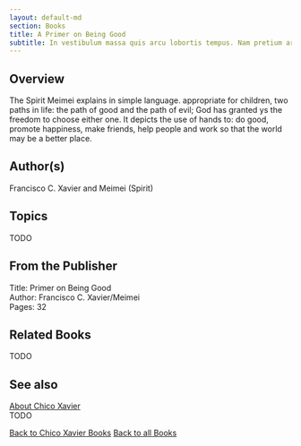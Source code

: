 ```yaml
---
layout: default-md
section: Books
title: A Primer on Being Good
subtitle: In vestibulum massa quis arcu lobortis tempus. Nam pretium arcu in odio vulputate luctus.
---
```


## Overview
The Spirit Meimei explains in simple language. appropriate for children, two paths in life: the path of good and the path of evil; God has granted ys the freedom to choose either one. It depicts the use of hands to: do good, promote happiness, make friends, help people and work so that the world may be a better place.

## Author(s)
Francisco C. Xavier and Meimei (Spirit)

## Topics
TODO

## From the Publisher
Title: Primer on Being Good  
Author: Francisco C. Xavier/Meimei  
Pages: 32  

## Related Books
TODO

## See also
[About Chico Xavier](/profile/chico-xavier)  
TODO


<a href="/books/chico-xavier" class="button">Back to Chico Xavier Books</a>
<a href="/books" class="button">Back to all Books</a>

